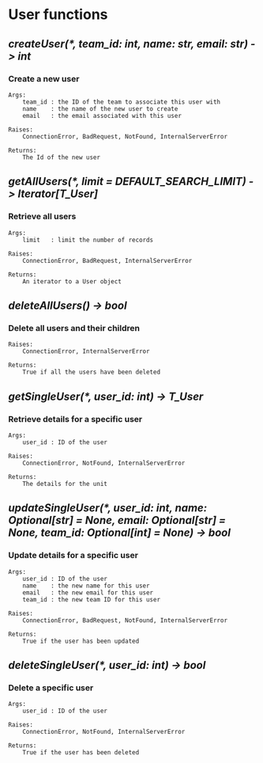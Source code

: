 # User functions

## _createUser(*, team_id: int, name: str, email: str) -> int_

### **Create a new user**

    Args:
        team_id : the ID of the team to associate this user with
        name    : the name of the new user to create
        email   : the email associated with this user

    Raises:
        ConnectionError, BadRequest, NotFound, InternalServerError

    Returns:
        The Id of the new user

## _getAllUsers(*, limit = DEFAULT_SEARCH_LIMIT) -> Iterator[T_User]_

### **Retrieve all users**

    Args:
        limit   : limit the number of records

    Raises:
        ConnectionError, BadRequest, InternalServerError

    Returns:
        An iterator to a User object


## _deleteAllUsers() -> bool_

### **Delete all users and their children**

    Raises:
        ConnectionError, InternalServerError

    Returns:
        True if all the users have been deleted


## _getSingleUser(*, user_id: int) -> T_User_

### **Retrieve details for a specific user**

    Args:
        user_id : ID of the user

    Raises:
        ConnectionError, NotFound, InternalServerError

    Returns:
        The details for the unit


## _updateSingleUser(*, user_id: int, name: Optional[str] = None, email: Optional[str] = None, team_id: Optional[int] = None) -> bool_

### **Update details for a specific user**

    Args:
        user_id : ID of the user
        name    : the new name for this user
        email   : the new email for this user
        team_id : the new team ID for this user

    Raises:
        ConnectionError, BadRequest, NotFound, InternalServerError

    Returns:
        True if the user has been updated


## _deleteSingleUser(*, user_id: int) -> bool_

### **Delete a specific user**

    Args:
        user_id : ID of the user

    Raises:
        ConnectionError, NotFound, InternalServerError

    Returns:
        True if the user has been deleted

